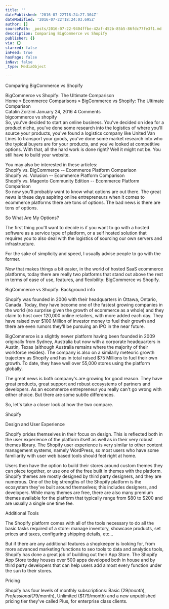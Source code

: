 ```yaml
---
title: ''
datePublished: '2016-07-22T18:24:27.304Z'
dateModified: '2016-07-22T18:24:03.695Z'
author: []
sourcePath: _posts/2016-07-22-9404ffbe-42af-452b-85b5-86fdc77fe3f1.md
description: Comparing BigCommerce vs Shopify
publisher: {}
via: {}
starred: false
inFeed: true
hasPage: false
inNav: false
_type: MediaObject

---
```

Comparing BigCommerce vs Shopify

BigCommerce vs Shopify: The Ultimate Comparison  
Home » Ecommerce Comparisons » BigCommerce vs Shopify: The Ultimate Comparison  
Catalin Zorzini January 24, 2016 4 Comments  
bigcommerce vs shopify  
So, you've decided to start an online business. You've decided on idea for a product niche, you've done some research into the logistics of where you'll source your products, you've found a logistics company like United Van Lines to transport your goods, you've done some market research into who the typical buyers are for your products, and you've looked at competitive options. With that, all the hard work is done right? Well it might not be. You still have to build your website.

You may also be interested in these articles:  
Shopify vs. BigCommerce -- Ecommerce Platform Comparison  
Shopify vs. Volusion -- Ecommerce Platform Comparison  
Shopify vs. Magento Community Edition -- Ecommerce Platform Comparison  
So now you'll probably want to know what options are out there. The great news is these days aspiring online entrepreneurs when it comes to ecommerce platforms there are tons of options. The bad news is there are tons of options.

So What Are My Options?

The first thing you'll want to decide is if you want to go with a hosted software as a service type of platform, or a self hosted solution that requires you to also deal with the logistics of sourcing our own servers and infrastructure.

For the sake of simplicity and speed, I usually advise people to go with the former.

Now that makes things a bit easier, in the world of hosted SaaS ecommerce platforms, today there are really two platforms that stand out above the rest in terms of ease of use, features, and flexibility: BigCommerce vs Shopify.

BigCommerce vs Shopify: Background info

Shopify was founded in 2006 with their headquarters in Ottawa, Ontario, Canada. Today, they have become one of the fastest growing companies in the world (no surprise given the growth of ecommerce as a whole) and they claim to host over 120,000 online retailers, with more added each day. They have raised over $100 Million of investor money to fuel their growth and there are even rumors they'll be pursuing an IPO in the near future.

BigCommerce is a slightly newer platform having been founded in 2009 originally from Sydney, Australia but now with a corporate headquarters in Austin, Texas (although Australia remains where the majority of their workforce resides). The company is also on a similarly meteoric growth trajectory as Shopify and has in total raised $75 Millions to fuel their own growth. To date, they have well over 55,000 stores using the platform globally.

The great news is both company's are growing for good reason. They have great products, great support and robust ecosystems of partners and developers. As an ecommerce entrepreneur you really can't go wrong with either choice. But there are some subtle differences.

So, let's take a closer look at how the two compare.

Shopify

Design and User Experience

Shopify prides themselves in their focus on design. This is reflected both in the user experience of the platform itself as well as in their very robust themes library. The Shopify user experience is very similar to other content management systems, namely WordPress, so most users who have some familiarity with user web based tools should feel right at home.

Users then have the option to build their stores around custom themes they can piece together, or use one of the free built in themes with the platform. Shopify themes are mostly designed by third party designers, and they are numerous. One of the big strengths of the Shopify platform is the ecosystem they've built around themselves; this includes designers, and developers. While many themes are free, there are also many premium themes available for the platform that typically range from $80 to $200 and are usually a single one time fee.

Additional Tools

The Shopify platform comes with all of the tools necessary to do all the basic tasks required of a store: manage inventory, showcase products, set prices and taxes, configuring shipping details, etc...

But if there are any additional features a shopkeeper is looking for, from more advanced marketing functions to seo tools to data and analytics tools, Shopify has done a great job of building out their App Store. The Shopify App Store today houses over 500 apps developed both in house and by third party developers that can help users add almost every function under the sun to their stores.

Pricing

Shopify has four levels of monthly subscriptions: Basic ($29/month), Professional ($79/month), Unlimited ($179/month) and a new unpublished pricing tier they've called Plus, for enterprise class clients.